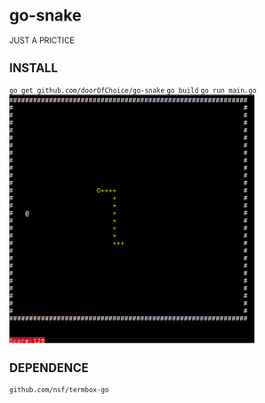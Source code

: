 # go-snake

JUST A PRICTICE

## INSTALL

``go get github.com/doorOfChoice/go-snake``
``go build``
``go run main.go``
![ewqewq](./snake.png)

## DEPENDENCE

```
github.com/nsf/termbox-go
```
